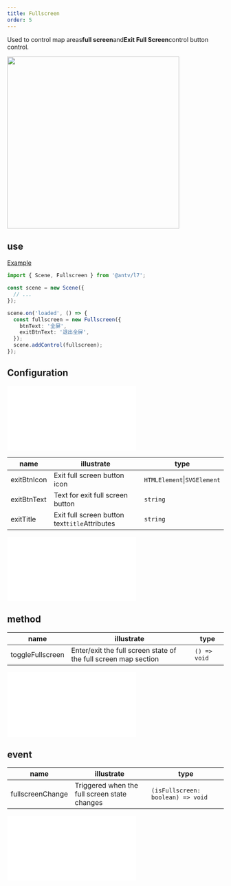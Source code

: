 ```yaml
---
title: Fullscreen
order: 5
---
```


Used to control map areas**full screen**and**Exit Full Screen**control button control.

<img src="https://gw.alipayobjects.com/mdn/rms_816329/afts/img/A*CcOXRqK5ARgAAAAAAAAAAAAAARQnAQ" width="400"/>

## use

[Example](/examples/component/control#fullscreen)

```ts
import { Scene, Fullscreen } from '@antv/l7';

const scene = new Scene({
  // ...
});

scene.on('loaded', () => {
  const fullscreen = new Fullscreen({
    btnText: '全屏',
    exitBtnText: '退出全屏',
  });
  scene.addControl(fullscreen);
});
```

## Configuration

<embed src="@/docs/common/control/btn-api.en.md"></embed>

| name        | illustrate                                    | type                        |
| ----------- | --------------------------------------------- | --------------------------- |
| exitBtnIcon | Exit full screen button icon                  | `HTMLElement`\|`SVGElement` |
| exitBtnText | Text for exit full screen button              | `string`                    |
| exitTitle   | Exit full screen button text`title`Attributes | `string`                    |

<embed src="@/docs/common/control/api.en.md"></embed>

## method

| name             | illustrate                                                      | type         |
| ---------------- | --------------------------------------------------------------- | ------------ |
| toggleFullscreen | Enter/exit the full screen state of the full screen map section | `() => void` |

<embed src="@/docs/common/control/method.en.md"></embed>

## event

| name             | illustrate                                   | type                              |
| ---------------- | -------------------------------------------- | --------------------------------- |
| fullscreenChange | Triggered when the full screen state changes | `(isFullscreen: boolean) => void` |

<embed src="@/docs/common/control/event.en.md"></embed>
